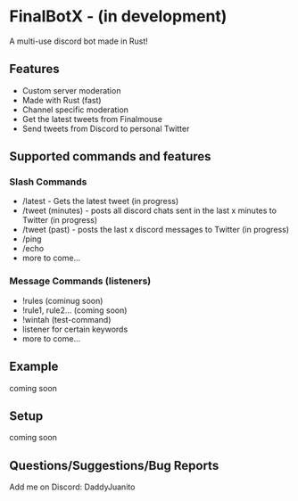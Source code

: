 # FinalBotX - (in development)

A multi-use discord bot made in Rust!

## Features
  * Custom server moderation
  * Made with Rust (fast)
  * Channel specific moderation
  * Get the latest tweets from Finalmouse
  * Send tweets from Discord to personal Twitter

## Supported commands and features

### Slash Commands
  * /latest - Gets the latest tweet (in progress)
  * /tweet (minutes) - posts all discord chats sent in the last x minutes to Twitter (in progress)
  * /tweet (past) - posts the last x discord messages to Twitter (in progress)
  * /ping
  * /echo
  * more to come...
### Message Commands (listeners) 
  * !rules (cominug soon)
  * !rule1, rule2... (coming soon)
  * !wintah (test-command)
  * listener for certain keywords
  * more to come...


## Example
coming soon

## Setup
coming soon

## Questions/Suggestions/Bug Reports
Add me on Discord: DaddyJuanito
